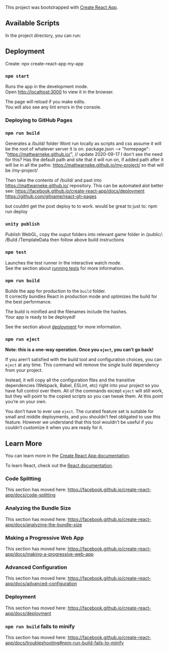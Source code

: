 This project was bootstrapped with [Create React App](https://github.com/facebook/create-react-app).

## Available Scripts

In the project directory, you can run:

## Deployment

Create:
npx create-react-app my-app

### `npm start`

Runs the app in the development mode.<br>
Open [http://localhost:3000](http://localhost:3000) to view it in the browser.

The page will reload if you make edits.<br>
You will also see any lint errors in the console.

### Deploying to GitHub Pages

### `npm run build`
Generates a /build/ folder
Wont run locally as scripts and css assume it will be the root of whatever server it is on.
package.json --> "homepage": "https://mattwarneke.github.io/", // update 2020-09-17 I don't see the need for this?
Has the default path and site that it will run on, if added path after it will be in all the paths: https://mattwarneke.github.io/my-project/ so that will be /my-project/

Then take the contents of /build/ and past into https://mattwarneke.github.io/ repository.
This can be automated alot better see:
https://facebook.github.io/create-react-app/docs/deployment
https://github.com/gitname/react-gh-pages

but couldnt get the post deploy to to work. would be great to just to: npm run deploy

### `unity publish`
Publish WebGL, copy the ouput folders into relevant game folder in /public/:
/Build
/TemplateData
then follow above build instructions

### `npm test`

Launches the test runner in the interactive watch mode.<br>
See the section about [running tests](https://facebook.github.io/create-react-app/docs/running-tests) for more information.

### `npm run build`

Builds the app for production to the `build` folder.<br>
It correctly bundles React in production mode and optimizes the build for the best performance.

The build is minified and the filenames include the hashes.<br>
Your app is ready to be deployed!

See the section about [deployment](https://facebook.github.io/create-react-app/docs/deployment) for more information.

### `npm run eject`

**Note: this is a one-way operation. Once you `eject`, you can’t go back!**

If you aren’t satisfied with the build tool and configuration choices, you can `eject` at any time. This command will remove the single build dependency from your project.

Instead, it will copy all the configuration files and the transitive dependencies (Webpack, Babel, ESLint, etc) right into your project so you have full control over them. All of the commands except `eject` will still work, but they will point to the copied scripts so you can tweak them. At this point you’re on your own.

You don’t have to ever use `eject`. The curated feature set is suitable for small and middle deployments, and you shouldn’t feel obligated to use this feature. However we understand that this tool wouldn’t be useful if you couldn’t customize it when you are ready for it.

## Learn More

You can learn more in the [Create React App documentation](https://facebook.github.io/create-react-app/docs/getting-started).

To learn React, check out the [React documentation](https://reactjs.org/).

### Code Splitting

This section has moved here: https://facebook.github.io/create-react-app/docs/code-splitting

### Analyzing the Bundle Size

This section has moved here: https://facebook.github.io/create-react-app/docs/analyzing-the-bundle-size

### Making a Progressive Web App

This section has moved here: https://facebook.github.io/create-react-app/docs/making-a-progressive-web-app

### Advanced Configuration

This section has moved here: https://facebook.github.io/create-react-app/docs/advanced-configuration

### Deployment

This section has moved here: https://facebook.github.io/create-react-app/docs/deployment

### `npm run build` fails to minify

This section has moved here: https://facebook.github.io/create-react-app/docs/troubleshooting#npm-run-build-fails-to-minify
